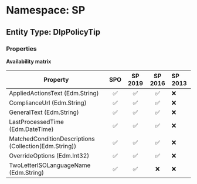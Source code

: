 # Namespace: SP

## Entity Type: DlpPolicyTip

### Properties

**Availability matrix**

Property | SPO | SP 2019 | SP 2016 | SP 2013
----------|:---:|:-------:|:-------:|:-------
AppliedActionsText (Edm.String) | ✅ | ✅ | ✅ | ❌
ComplianceUrl (Edm.String) | ✅ | ✅ | ✅ | ❌
GeneralText (Edm.String) | ✅ | ✅ | ✅ | ❌
LastProcessedTime (Edm.DateTime) | ✅ | ✅ | ✅ | ❌
MatchedConditionDescriptions (Collection(Edm.String)) | ✅ | ✅ | ✅ | ❌
OverrideOptions (Edm.Int32) | ✅ | ✅ | ✅ | ❌
TwoLetterISOLanguageName (Edm.String) | ✅ | ✅ | ❌ | ❌